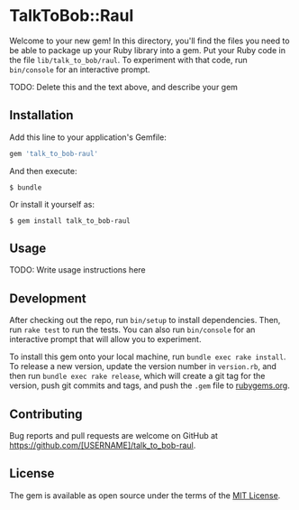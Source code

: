 # TalkToBob::Raul

Welcome to your new gem! In this directory, you'll find the files you need to be able to package up your Ruby library into a gem. Put your Ruby code in the file `lib/talk_to_bob/raul`. To experiment with that code, run `bin/console` for an interactive prompt.

TODO: Delete this and the text above, and describe your gem

## Installation

Add this line to your application's Gemfile:

```ruby
gem 'talk_to_bob-raul'
```

And then execute:

    $ bundle

Or install it yourself as:

    $ gem install talk_to_bob-raul

## Usage

TODO: Write usage instructions here

## Development

After checking out the repo, run `bin/setup` to install dependencies. Then, run `rake test` to run the tests. You can also run `bin/console` for an interactive prompt that will allow you to experiment.

To install this gem onto your local machine, run `bundle exec rake install`. To release a new version, update the version number in `version.rb`, and then run `bundle exec rake release`, which will create a git tag for the version, push git commits and tags, and push the `.gem` file to [rubygems.org](https://rubygems.org).

## Contributing

Bug reports and pull requests are welcome on GitHub at https://github.com/[USERNAME]/talk_to_bob-raul.


## License

The gem is available as open source under the terms of the [MIT License](http://opensource.org/licenses/MIT).

